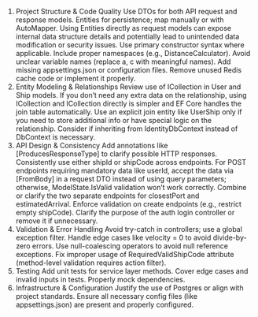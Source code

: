 
1. Project Structure & Code Quality
Use DTOs for both API request and response models. Entities for persistence; map manually or with AutoMapper. Using Entities directly as request models can expose internal data structure details and potentially lead to unintended data modification or security issues.
Use primary constructor syntax where applicable.
Include proper namespaces (e.g., DistanceCalculator).
Avoid unclear variable names (replace a, c with meaningful names).
Add missing appsettings.json or configuration files.
Remove unused Redis cache code or implement it properly.
2. Entity Modeling & Relationships
Review use of ICollection<UserShip> in User and Ship models. If you don’t need any extra data on the relationship, using ICollection<User> and ICollection<Ship> directly is simpler and EF Core handles the join table automatically. Use an explicit join entity like UserShip only if you need to store additional info or have special logic on the relationship.
Consider if inheriting from IdentityDbContext instead of DbContext is necessary.
3. API Design & Consistency
Add annotations like [ProducesResponseType] to clarify possible HTTP responses.
Consistently use either shipId or shipCode across endpoints.
For POST endpoints requiring mandatory data like userId, accept the data via [FromBody] in a request DTO instead of using query parameters; otherwise, ModelState.IsValid validation won’t work correctly.
Combine or clarify the two separate endpoints for closestPort and estimatedArrival.
Enforce validation on create endpoints (e.g., restrict empty shipCode).
Clarify the purpose of the auth login controller or remove it if unnecessary.
4. Validation & Error Handling
Avoid try-catch in controllers; use a global exception filter.
Handle edge cases like velocity = 0 to avoid divide-by-zero errors.
Use null-coalescing operators to avoid null reference exceptions.
Fix improper usage of RequiredValidShipCode attribute (method-level validation requires action filter).
5. Testing
Add unit tests for service layer methods.
Cover edge cases and invalid inputs in tests.
Properly mock dependencies.
6. Infrastructure & Configuration
Justify the use of Postgres or align with project standards.
Ensure all necessary config files (like appsettings.json) are present and properly configured.
